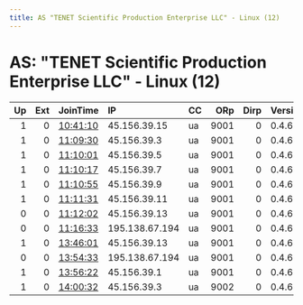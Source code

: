 ```yaml
---
title: AS "TENET Scientific Production Enterprise LLC" - Linux (12)
---
```


# AS: "TENET Scientific Production Enterprise LLC" - Linux (12)

|   Up |   Ext | JoinTime                                                                                              | IP             | CC   |   ORp |   Dirp | Version   | Contact             | Nickname       |   eFamMembers |
|-----:|------:|:------------------------------------------------------------------------------------------------------|:---------------|:-----|------:|-------:|:----------|:--------------------|:---------------|--------------:|
|    1 |     0 | [10:41:10](https://nusenu.github.io/OrNetStats/w/relay/E795F1F7AB7CB445BA6831A5E138B6C3FCD2FC65.html) | 45.156.39.15   | ua   |  9001 |      0 | 0.4.6.7   | contact@example.com | glorytoukraine |             1 |
|    1 |     0 | [11:09:30](https://nusenu.github.io/OrNetStats/w/relay/9E0FC01F00A8A2562D4FBE432AB3095CCC4984DC.html) | 45.156.39.3    | ua   |  9001 |      0 | 0.4.6.7   | contact@example.com | glorytoukraine |             1 |
|    1 |     0 | [11:10:01](https://nusenu.github.io/OrNetStats/w/relay/4A678F79CA6A74292039DC992DA88C1B120E6660.html) | 45.156.39.5    | ua   |  9001 |      0 | 0.4.6.7   | contact@example.com | glorytoukraine |             1 |
|    1 |     0 | [11:10:17](https://nusenu.github.io/OrNetStats/w/relay/DA66BDC81154D89B86BA9EC09CD7235EDF605B44.html) | 45.156.39.7    | ua   |  9001 |      0 | 0.4.6.7   | contact@example.com | glorytoukraine |             1 |
|    1 |     0 | [11:10:55](https://nusenu.github.io/OrNetStats/w/relay/59658EC6B188259C10E1FCDE68450E4065D1F1C2.html) | 45.156.39.9    | ua   |  9001 |      0 | 0.4.6.7   | contact@example.com | glorytoukraine |             1 |
|    1 |     0 | [11:11:31](https://nusenu.github.io/OrNetStats/w/relay/F7C8FBA20D8896EE225C4757C99B0EB28A5C9325.html) | 45.156.39.11   | ua   |  9001 |      0 | 0.4.6.7   | contact@example.com | glorytoukraine |             1 |
|    0 |     0 | [11:12:02](https://nusenu.github.io/OrNetStats/w/relay/CDCF7559904DA0443C698CC2C74484D50D645721.html) | 45.156.39.13   | ua   |  9001 |      0 | 0.4.6.7   | contact@example.com | glorytoukraine |             1 |
|    0 |     0 | [11:16:33](https://nusenu.github.io/OrNetStats/w/relay/1063B36A2C9CC543266C938EC13F892AF63DCAE8.html) | 195.138.67.194 | ua   |  9001 |      0 | 0.4.6.7   | contact@example.com | glorytoukraine |             1 |
|    1 |     0 | [13:46:01](https://nusenu.github.io/OrNetStats/w/relay/6EAF651B1EA29841E53F77464C3733030F115349.html) | 45.156.39.13   | ua   |  9001 |      0 | 0.4.6.7   | contact@example.com | glorytoukraine |             1 |
|    0 |     0 | [13:54:33](https://nusenu.github.io/OrNetStats/w/relay/BE5058E8BC6A7DB613295276B8DF870C674187B1.html) | 195.138.67.194 | ua   |  9001 |      0 | 0.4.6.7   | contact@example.com | glorytoukraine |             1 |
|    1 |     0 | [13:56:22](https://nusenu.github.io/OrNetStats/w/relay/BE7D5159209EDBD9EF990532FCB067262E7D75AE.html) | 45.156.39.1    | ua   |  9001 |      0 | 0.4.6.7   | contact@example.com | glorytoukraine |             1 |
|    1 |     0 | [14:00:32](https://nusenu.github.io/OrNetStats/w/relay/8B47938B5F9DEB2B72C15689B7432DD0114BE325.html) | 45.156.39.3    | ua   |  9002 |      0 | 0.4.6.7   | contact@example.com | glorytoukraine |             1 |
